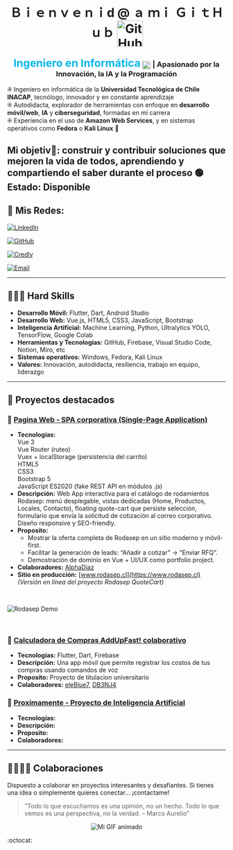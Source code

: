 <div align="center">
  <h1>
    <alt="AlphaDiaz"> Ｂｉｅｎｖｅｎｉd @ ａ ｍｉ ＧｉｔＨｕｂ 
<a href="https://github.com/FelipeDiazCampos/web_rodasep/tree/main/client_frontend" target="_blank">
  <img
    src="https://cdn3d.iconscout.com/3d/free/thumb/free-github-3d-icon-download-in-png-blend-fbx-gltf-file-formats--logo-social-media-pack-logos-icons-6491025.png"
    alt="GitHub Icono"
    style="width:60px; vertical-align:middle;" 
  >
</a>
  </h1>

  <h3>
    <span style="color:#00b7eb; font-weight:bold; font-size:1.5em;">Ingeniero en Informática</span>
    <img src="https://cdn-icons-png.flaticon.com/512/11820/11820285.png" alt="Verificado" style="width:20px; vertical-align:middle;">
    | Apasionado por la Innovación, la IA y la Programación
  </h3>

</div>

⁜ Ingeniero en informática de la **Universidad Tecnológica de Chile INACAP**, tecnólogo, innovador y en constante aprendizaje  
⁜ Autodidacta, explorador de herramientas con enfoque en **desarrollo móvil/web**, **IA** y **ciberseguridad**, formadas en mi carrera  
⁜ Experiencia en el uso de **Amazon Web Services**, y en sistemas operativos como **Fedora** o **Kali Linux** 🎩

**Mi objetiv🎯**: construir y contribuir soluciones que mejoren la vida de todos, aprendiendo y compartiendo el saber durante el proceso
**🟢Estado**: **Disponible**
---

## 👤 Mis Redes:

[![LinkedIn](https://img.shields.io/badge/LinkedIn-Felipe_Diaz_Campos-0077B5?style=for-the-badge&logo=linkedin&logoColor=white&labelColor=101010)]([https://www.linkedin.com/in/engineer-felipe-d%C3%ADaz-campos/](https://cl.linkedin.com/in/engineer-felipe-d%C3%ADaz-campos?original_referer=https%3A%2F%2Fwww.google.com%2F))

[![GitHub](https://img.shields.io/badge/GitHub-FelipeDiazCampos-6a0dad?style=for-the-badge&logo=github&logoColor=white&labelColor=1e002d)](https://github.com/FelipeDiazCampos)

[![Credly](https://img.shields.io/badge/Credly-Certificaciones_e_insignias-FF6F00?style=for-the-badge&logo=awesomelists&logoColor=white&labelColor=101010)](https://www.credly.com/users/felipe-diaz.b6fb06db)

[![Email](https://img.shields.io/badge/Email-engineer.felipediazcampos@gmail.com-D14836?style=for-the-badge&logo=gmail&logoColor=white&labelColor=101010)](https://mail.google.com/mail/?view=cm&fs=1&to=engineer.felipediazcampos@gmail.com)


---

## 👨🏻‍💻 Hard Skills

- **Desarrollo Móvil:** Flutter, Dart, Android Studio  
- **Desarrollo Web:** Vue.js, HTML5, CSS3, JavaScript, Bootstrap
- **Inteligencia Artificial:** Machine Learning, Python, Ultralytics YOLO, TensorFlow, Google Colab
- **Herramientas y Tecnologías:** GitHub, Firebase, Visual Studio Code, Notion, Miro, etc
- **Sistemas operativos:** Windows, Fedora, Kali Linux
- **Valores:** Innovación, autodidacta, resiliencia, trabajo en equipo, liderazgo

---

## 🚀 Proyectos destacados

### 🔹 [Pagina Web - SPA corporativa (Single-Page Application)](https://www.rodasep.cl)
- **Tecnologías:** <ul style="list-style: none; padding-left: 0;">
  <li>Vue 3</li><li>Vue Router (ruteo)</li><li>Vuex + localStorage (persistencia del carrito)</li><li>HTML5</li><li>CSS3</li><li>Bootstrap 5</li><li>JavaScript ES2020 (fake REST API en módulos .js)</li></ul>
- **Descripción:** Web App interactiva para el catálogo de rodamientos Rodasep: menú desplegable, vistas dedicadas (Home, Productos, Locales, Contacto), floating quote-cart que persiste selección, formulario que envía la solicitud de cotización al correo corporativo. Diseño responsive y SEO-friendly.
- **Proposito:** <ul><li>Mostrar la oferta completa de Rodasep en un sitio moderno y móvil-first.</li><li>Facilitar la generación de leads: “Añadir a cotizar” → “Enviar RFQ”.</li><li>Demostración de dominio en Vue + UI/UX como portfolio project.</li></ul>
- **Colaboradores:** [AlphaDíaz]([[https://github.com/FelipeDiazCampos](https://cl.linkedin.com/in/engineer-felipe-d%C3%ADaz-campos?original_referer=https%3A%2F%2Fwww.google.com%2F)](https://cl.linkedin.com/in/engineer-felipe-d%C3%ADaz-campos))
- **Sitio en producción:** [www.rodasep.cl](https://www.rodasep.cl)  
  _(Versión en línea del proyecto Rodasep QuoteCart)_

&nbsp;

![Rodasep Demo](assets/rodasepgif.gif)

&nbsp;


### 🔹 [Calculadora de Compras AddUpFast! colaborativo](https://github.com/eleBlue7/proyecto-titulo)
- **Tecnologías:** Flutter, Dart, Firebase  
- **Descripción:** Una app móvil que permite registrar los costos de tus compras usando comandos de voz
- **Proposito:** Proyecto de titulacion universitario
- **Colaboradores:** [eleBlue7](https://github.com/eleBlue7), [DB3NJ4](https://github.com/DB3NJ4)
  
### 🔹 [Proximamente - Proyecto de Inteligencia Artificial](https://github.com/FelipeDiazCampos/AI-Project)
- **Tecnologías:** 
- **Descripción:**
- **Proposito:** 
- **Colaboradores:**
---
## 🫱🏼‍🫲🏼 Colaboraciones

Dispuesto a colaborar en proyectos interesantes y desafiantes. Si tienes una idea o simplemente quieres conectar...
¡contactame!

> "Todo lo que escuchamos es una opinión, no un hecho. Todo lo que vemos es una perspectiva, no la verdad.
– Marco Aurelio"


<p align="center">
  <img src="https://media2.giphy.com/media/wwg1suUiTbCY8H8vIA/200w.gif?cid=6c09b95232no32hxa1xznp6tkfdvdgzz8wiawwrmtovtxhsz&ep=v1_gifs_search&rid=200w.gif&ct=g" alt="Mi GIF animado">
</p>

:octocat:


